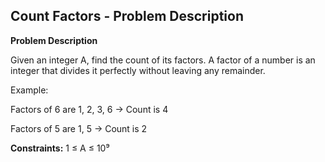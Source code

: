 ## Count Factors - Problem Description

**Problem Description**

Given an integer A, find the count of its factors. A factor of a number is an integer that divides it perfectly without leaving any remainder.

Example:

Factors of 6 are 1, 2, 3, 6 → Count is 4

Factors of 5 are 1, 5 → Count is 2

**Constraints:**
1 ≤ A ≤ 10⁹
